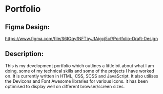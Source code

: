 # Portfolio

## Figma Design:
https://www.figma.com/file/S6IOqyfNFTbyJfAigcj5cf/Portfolio-Draft-Design

## Description:
This is my development portfolio which outlines a little bit about what I am doing, some of my technical skills and some of the projects I have worked on. It is currently written in HTML, CSS, SCSS and JavaScript. It also utilises the Devicons and Font Awesome libraries for various icons. It has been optimised to display well on different browser/screen sizes.
